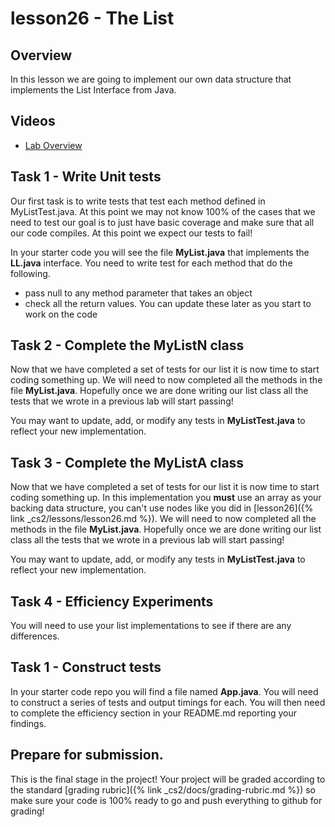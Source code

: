 # lesson26 - The List

## Overview

In this lesson we are going to implement our own data structure that implements the List Interface
from Java.

## Videos

- [Lab Overview]()

## Task 1 - Write Unit tests

Our first task is to write tests that test each method defined in MyListTest.java. At this point
we may not know 100% of the cases that we need to test our goal is to just have basic coverage
and make sure that all our code compiles. At this point we expect our tests to fail!

In your starter code you will see the file **MyList.java** that implements the **LL.java**
interface. You need to write test for each method that do the following.

- pass null to any method parameter that takes an object
- check all the return values. You can update these later as you start to work on the code

## Task 2 - Complete the MyListN class

Now that we have completed a set of tests for our list it is now time to start coding something up.
We will need to now completed all the methods in the file **MyList.java**.  Hopefully once we are
done writing our list class all the tests that we wrote in a previous lab will start passing!

You may want to update, add, or modify any tests in **MyListTest.java** to reflect your new
implementation.

## Task 3 - Complete the MyListA class

Now that we have completed a set of tests for our list it is now time to start coding something up.
In this implementation you **must** use an array as your backing data structure, you can't use nodes
like you did in [lesson26]({% link _cs2/lessons/lesson26.md %}). We will need to now completed all
the methods in the file **MyList.java**.  Hopefully once we are done writing our list class all the
tests that we wrote in a previous lab will start passing!

You may want to update, add, or modify any tests in **MyListTest.java** to reflect your new
implementation.

## Task 4 - Efficiency Experiments

You will need to use your list implementations to see if there are any differences.

## Task 1 - Construct tests

In your starter code repo you will find a file named **App.java**. You will need to construct a
series of tests and output timings for each. You will then need to complete the efficiency section
in your README.md reporting your findings.

## Prepare for submission.

This is the final stage in the project! Your project will be graded according to the standard
[grading rubric]({% link _cs2/docs/grading-rubric.md %}) so make sure your code is 100% ready to
go and push everything to github for grading!


